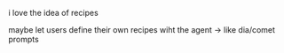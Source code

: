 i love the idea of recipes


maybe let users define their own recipes wiht the agent -> like dia/comet prompts